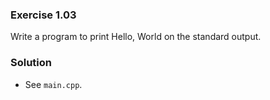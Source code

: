 ### Exercise 1.03

Write a program to print Hello, World on the standard output.

### Solution

* See `main.cpp`.
